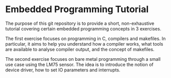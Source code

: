 # Embedded Programming Tutorial

The purpose of this git repository is to provide a short, non-exhaustive tutorial covering certain embedded programming concepts in 3 exercises.

The first exercise focuses on programming in C, compilers and makefiles. In particular, it aims to help you understand how a compiler works, what tools are available to analyse compiler output, and the concept of makefiles.

The second exercise focuses on bare metal programming through a small use case using the LM75 sensor. The idea is to introduce the notion of device driver, how to set IO parameters and interrupts.